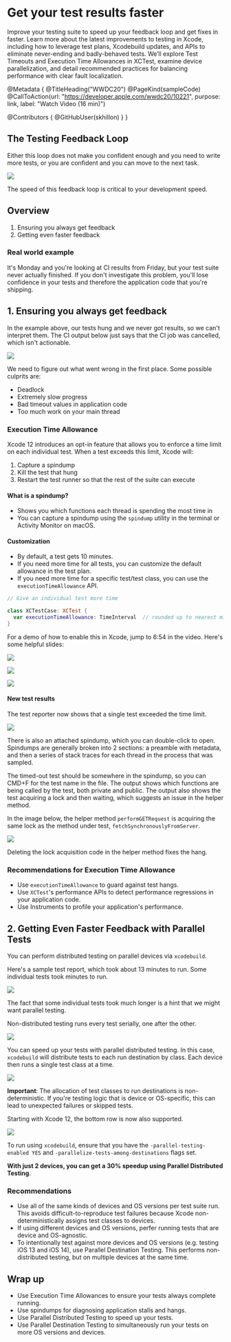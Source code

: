 # Get your test results faster

Improve your testing suite to speed up your feedback loop and get fixes in faster. Learn more about the latest improvements to testing in Xcode, including how to leverage test plans, Xcodebuild updates, and APIs to eliminate never-ending and badly-behaved tests. We’ll explore Test Timeouts and Execution Time Allowances in XCTest, examine device parallelization, and detail recommended practices for balancing performance with clear fault localization.

@Metadata {
   @TitleHeading("WWDC20")
   @PageKind(sampleCode)
   @CallToAction(url: "https://developer.apple.com/wwdc20/10221", purpose: link, label: "Watch Video (16 min)")

   @Contributors {
      @GitHubUser(skhillon)
   }
}



## The Testing Feedback Loop
Either this loop does not make you confident enough and you need to write more tests, or you are confident and you can move to the next task.

![][testing_feedback_loop]

The speed of this feedback loop is critical to your development speed.

## Overview
1. Ensuring you always get feedback
2. Getting even faster feedback

### Real world example
It's Monday and you're looking at CI results from Friday, but your test suite never actually finished. If you don't investigate this problem, you'll lose confidence in your tests and therefore the application code that you're shipping.

## 1. Ensuring you always get feedback
In the example above, our tests hung and we never got results, so we can't interpret them. The CI output below just says that the CI job was cancelled, which isn't actionable.

![][hanging_ci_test]

We need to figure out what went wrong in the first place. Some possible culprits are:

- Deadlock
- Extremely slow progress
- Bad timeout values in application code
- Too much work on your main thread

### Execution Time Allowance
Xcode 12 introduces an opt-in feature that allows you to enforce a time limit on each individual test. When a test exceeds this limit, Xcode will:

1. Capture a spindump
2. Kill the test that hung
3. Restart the test runner so that the rest of the suite can execute

#### What is a spindump?
- Shows you which functions each thread is spending the most time in
- You can capture a spindump using the `spindump` utility in the terminal or Activity Monitor on macOS.

#### Customization
- By default, a test gets 10 minutes.
- If you need more time for all tests, you can customize the default allowance in the test plan.
- If you need more time for a specific test/test class, you can use the `executionTimeAllowance` API.

```swift
// Give an individual test more time

class XCTestCase: XCTest {
  var executionTimeAllowance: TimeInterval  // rounded up to nearest minute
}
```

For a demo of how to enable this in Xcode, jump to 6:54 in the video. Here's some helpful slides:

![][customizing_default_allowance]

![][time_precedence]

![][maximum_allowance]

#### New test results
The test reporter now shows that a single test exceeded the time limit.

![][new_test_report]

There is also an attached spindump, which you can double-click to open. Spindumps are generally broken into 2 sections: a preamble with metadata, and then a series of stack traces for each thread in the process that was sampled.

The timed-out test should be somewhere in the spindump, so you can CMD+F for the test name in the file. The output shows which functions are being called by the test, both private and public. The output also shows the test acquiring a lock and then waiting, which suggests an issue in the helper method.

In the image below, the helper method `performGETRequest` is acquiring the same lock as the method under test, `fetchSynchronouslyFromServer`.

![][double_lock]

Deleting the lock acquisition code in the helper method fixes the hang.

### Recommendations for Execution Time Allowance
- Use `executionTimeAllowance` to guard against test hangs.
- Use `XCTest`'s performance APIs to detect performance regressions in your application code.
- Use Instruments to profile your application's performance.

## 2. Getting Even Faster Feedback with Parallel Tests
You can perform distributed testing on parallel devices via `xcodebuild`.

Here's a sample test report, which took about 13 minutes to run. Some individual tests took minutes to run.

![][sample_long_test_report]

The fact that some individual tests took much longer is a hint that we might want parallel testing.

Non-distributed testing runs every test serially, one after the other.

![][non_distributed_testing]

You can speed up your tests with parallel distributed testing. In this case, `xcodebuild` will distribute tests to each run destination by class. Each device then runs a single test class at a time.

![][parallel_distributed_testing]

**Important**: The allocation of test classes to run destinations is non-deterministic. If you're testing logic that is device or OS-specific, this can lead to unexpected failures or skipped tests.

Starting with Xcode 12, the bottom row is now also supported.

![][parallel_distributed_support]

To run using `xcodebuild`, ensure that you have the `-parallel-testing-enabled YES` and `-parallelize-tests-among-destinations` flags set.

**With just 2 devices, you can get a 30% speedup using Parallel Distributed Testing**.

### Recommendations
- Use all of the same kinds of devices and OS versions per test suite run. This avoids difficult-to-reproduce test failures because Xcode non-deterministically assigns test classes to devices.
- If using different devices and OS versions, perfer running tests that are device and OS-agnostic.
- To intentionally test against more devices and OS versions (e.g. testing iOS 13 and iOS 14), use Parallel Destination Testing. This performs non-distributed testing, but on multiple devices at the same time.

## Wrap up
- Use Execution Time Allowances to ensure your tests always complete running.
- Use spindumps for diagnosing application stalls and hangs.
- Use Parallel Distributed Testing to speed up your tests.
- Use Parallel Destination Testing to simultaneously run your tests on more OS versions and devices.

[testing_feedback_loop]: testing_feedback_loop.png

[hanging_ci_test]: hanging_ci_test.png

[new_test_report]: new_test_report.png

[double_lock]: double_lock.png

[customizing_default_allowance]: customizing_default_allowance.png

[time_precedence]: time_precedence.png

[maximum_allowance]: maximum_allowance.png

[sample_long_test_report]: sample_long_test_report.png

[non_distributed_testing]: non_distributed_testing.png

[parallel_distributed_testing]: parallel_distributed_testing.png

[parallel_distributed_support]: parallel_distributed_support.png

